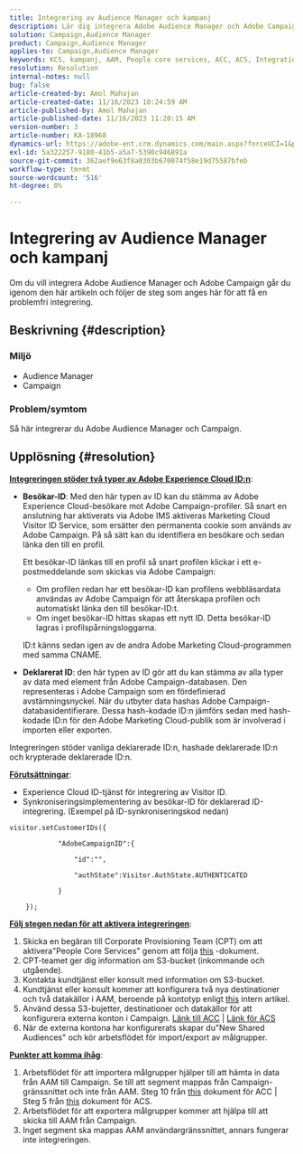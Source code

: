 ```yaml
---
title: Integrering av Audience Manager och kampanj
description: Lär dig integrera Adobe Audience Manager och Adobe Campaign.
solution: Campaign,Audience Manager
product: Campaign,Audience Manager
applies-to: Campaign,Audience Manager
keywords: KCS, kampanj, AAM, People core services, ACC, ACS, Integration
resolution: Resolution
internal-notes: null
bug: false
article-created-by: Amol Mahajan
article-created-date: 11/16/2023 10:24:59 AM
article-published-by: Amol Mahajan
article-published-date: 11/16/2023 11:20:15 AM
version-number: 3
article-number: KA-18968
dynamics-url: https://adobe-ent.crm.dynamics.com/main.aspx?forceUCI=1&pagetype=entityrecord&etn=knowledgearticle&id=8e69bb5f-6a84-ee11-8179-6045bd006b4b
exl-id: 5a322257-9180-41b5-a5a7-5390c946891a
source-git-commit: 362aef9e63f8a0303b670074f58e19d75587bfeb
workflow-type: tm+mt
source-wordcount: '516'
ht-degree: 0%

---
```


# Integrering av Audience Manager och kampanj


Om du vill integrera Adobe Audience Manager och Adobe Campaign går du igenom den här artikeln och följer de steg som anges här för att få en problemfri integrering.

## Beskrivning {#description}


### <b>Miljö</b>

- Audience Manager
- Campaign




### <b>Problem/symtom</b>

Så här integrerar du Adobe Audience Manager och Campaign.


## Upplösning {#resolution}




<u><b>Integreringen stöder två typer av Adobe Experience Cloud ID:n</b></u>:

- <b>Besökar-ID</b>: Med den här typen av ID kan du stämma av Adobe Experience Cloud-besökare mot Adobe Campaign-profiler. Så snart en anslutning har aktiverats via Adobe IMS aktiveras Marketing Cloud Visitor ID Service, som ersätter den permanenta cookie som används av Adobe Campaign. På så sätt kan du identifiera en besökare och sedan länka den till en profil.



  Ett besökar-ID länkas till en profil så snart profilen klickar i ett e-postmeddelande som skickas via Adobe Campaign:

   - Om profilen redan har ett besökar-ID kan profilens webbläsardata användas av Adobe Campaign för att återskapa profilen och automatiskt länka den till besökar-ID:t.
   - Om inget besökar-ID hittas skapas ett nytt ID. Detta besökar-ID lagras i profilspårningsloggarna.

  ID:t känns sedan igen av de andra Adobe Marketing Cloud-programmen med samma CNAME.
- <b>Deklarerat ID</b>: den här typen av ID gör att du kan stämma av alla typer av data med element från Adobe Campaign-databasen. Den representeras i Adobe Campaign som en fördefinierad avstämningsnyckel. När du utbyter data hashas Adobe Campaign-databasidentifierare. Dessa hash-kodade ID:n jämförs sedan med hash-kodade ID:n för den Adobe Marketing Cloud-publik som är involverad i importen eller exporten.


Integreringen stöder vanliga deklarerade ID:n, hashade deklarerade ID:n och krypterade deklarerade ID:n.

<u><b>Förutsättningar</b></u>:

- Experience Cloud ID-tjänst för integrering av Visitor ID.
- Synkroniseringsimplementering av besökar-ID för deklarerad ID-integrering. (Exempel på ID-synkroniseringskod nedan) &#x200B;



```
visitor.setCustomerIDs({

            "AdobeCampaignID":{

                "id":"",

                "authState":Visitor.AuthState.AUTHENTICATED

            }

    });
```




<u><b>Följ stegen nedan för att aktivera integreringen</b></u>:

1. Skicka en begäran till Corporate Provisioning Team (CPT) om att aktivera&quot;People Core Services&quot; genom att följa [this](https://adobe-ent.crm.dynamics.com/main.aspx?appid=c8f3a4cd-a068-e911-a957-000d3a34e00b&amp;amp;pagetype=entityrecord&amp;amp;etn=knowledgearticle&amp;amp;id=d2a266a4-b3a9-ec11-983f-000d3a349e63) -dokument.
2. CPT-teamet ger dig information om S3-bucket (inkommande och utgående).
3. Kontakta kundtjänst eller konsult med information om S3-bucket.
4. Kundtjänst eller konsult kommer att konfigurera två nya destinationer och två datakällor i AAM, beroende på kontotyp enligt [this](https://wiki.corp.adobe.com/pages/viewpage.action?pageId=1061261145) intern artikel.
5. Använd dessa S3-bujetter, destinationer och datakällor för att konfigurera externa konton i Campaign. [Länk till ACC](https://experienceleague.adobe.com/docs/experience-cloud-kcs/kbarticles/KA-16470.html?lang=es-ES) | [Länk för ACS](https://experienceleague.adobe.com/docs/campaign-standard/using/integrating-with-adobe-cloud/working-with-campaign-and-audience-manager-or-people-core-service/sharing-audiences-with-audience-manager-or-people-core-service.html?lang=en)
6. När de externa kontona har konfigurerats skapar du&quot;New Shared Audiences&quot; och kör arbetsflödet för import/export av målgrupper.


<u><b>Punkter att komma ihåg</b></u>:

1. Arbetsflödet för att importera målgrupper hjälper till att hämta in data från AAM till Campaign. Se till att segment mappas från Campaign-gränssnittet och inte från AAM. Steg 10 från [this](https://experienceleague.adobe.com/docs/experience-cloud-kcs/kbarticles/KA-16470.html?lang=es-ES) dokument för ACC | Steg 5 från [this](https://experienceleague.adobe.com/docs/campaign-standard/using/integrating-with-adobe-cloud/working-with-campaign-and-audience-manager-or-people-core-service/sharing-audiences-with-audience-manager-or-people-core-service.html?lang=en) dokument för ACS.
2. Arbetsflödet för att exportera målgrupper kommer att hjälpa till att skicka till AAM från Campaign.
3. Inget segment ska mappas AAM användargränssnittet, annars fungerar inte integreringen.
